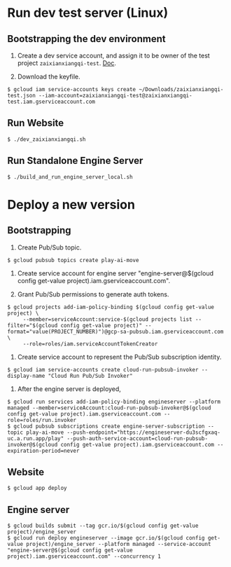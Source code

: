 # Run dev test server (Linux)

## Bootstrapping the dev environment

1. Create a dev service account, and assign it to be owner of the test project `zaixianxiangqi-test`. [Doc](https://cloud.google.com/docs/authentication/production#create_service_account).

1. Download the keyfile.
```
$ gcloud iam service-accounts keys create ~/Downloads/zaixianxiangqi-test.json --iam-account=zaixianxiangqi-test@zaixianxiangqi-test.iam.gserviceaccount.com
```

## Run Website
```
$ ./dev_zaixianxiangqi.sh
```

## Run Standalone Engine Server
```
$ ./build_and_run_engine_server_local.sh
```

# Deploy a new version

## Bootstrapping

1. Create Pub/Sub topic.
```
$ gcloud pubsub topics create play-ai-move
```

1. Create service account for engine server "engine-server@$(gcloud config get-value project).iam.gserviceaccount.com".

1. Grant Pub/Sub permissions to generate auth tokens.
```
$ gcloud projects add-iam-policy-binding $(gcloud config get-value project) \
     --member=serviceAccount:service-$(gcloud projects list --filter="$(gcloud config get-value project)" --format="value(PROJECT_NUMBER)")@gcp-sa-pubsub.iam.gserviceaccount.com \
     --role=roles/iam.serviceAccountTokenCreator
```

1. Create service account to represent the Pub/Sub subscription identity.
```
$ gcloud iam service-accounts create cloud-run-pubsub-invoker --display-name "Cloud Run Pub/Sub Invoker"
```

1. After the engine server is deployed,
```
$ gcloud run services add-iam-policy-binding engineserver --platform managed --member=serviceAccount:cloud-run-pubsub-invoker@$(gcloud config get-value project).iam.gserviceaccount.com --role=roles/run.invoker
$ gcloud pubsub subscriptions create engine-server-subscription --topic play-ai-move --push-endpoint="https://engineserver-du3scfgxaq-uc.a.run.app/play" --push-auth-service-account=cloud-run-pubsub-invoker@$(gcloud config get-value project).iam.gserviceaccount.com --expiration-period=never
```

## Website
```
$ gcloud app deploy
```

## Engine server
```
$ gcloud builds submit --tag gcr.io/$(gcloud config get-value project)/engine_server
$ gcloud run deploy engineserver --image gcr.io/$(gcloud config get-value project)/engine_server --platform managed --service-account "engine-server@$(gcloud config get-value project).iam.gserviceaccount.com" --concurrency 1
```
